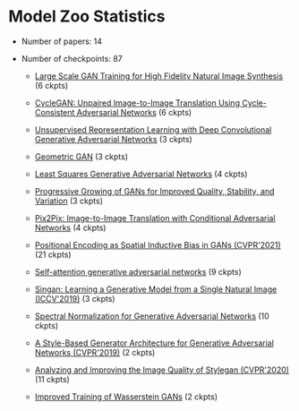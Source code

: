 
# Model Zoo Statistics

* Number of papers: 14
* Number of checkpoints: 87

	* [Large Scale GAN Training for High Fidelity Natural Image Synthesis](https://github.com/open-mmlab/mmgeneration/blob/master/https://github.com/open-mmlab/mmgeneration/blob/master/configs/biggan) (6 ckpts)


	* [CycleGAN: Unpaired Image-to-Image Translation Using Cycle-Consistent Adversarial Networks](https://github.com/open-mmlab/mmgeneration/blob/master/https://github.com/open-mmlab/mmgeneration/blob/master/configs/cyclegan) (6 ckpts)


	* [Unsupervised Representation Learning with Deep Convolutional Generative Adversarial Networks](https://github.com/open-mmlab/mmgeneration/blob/master/https://github.com/open-mmlab/mmgeneration/blob/master/configs/dcgan) (3 ckpts)


	* [Geometric GAN](https://github.com/open-mmlab/mmgeneration/blob/master/https://github.com/open-mmlab/mmgeneration/blob/master/configs/ggan) (3 ckpts)


	* [Least Squares Generative Adversarial Networks](https://github.com/open-mmlab/mmgeneration/blob/master/https://github.com/open-mmlab/mmgeneration/blob/master/configs/lsgan) (4 ckpts)


	* [Progressive Growing of GANs for Improved Quality, Stability, and Variation](https://github.com/open-mmlab/mmgeneration/blob/master/https://github.com/open-mmlab/mmgeneration/blob/master/configs/pggan) (3 ckpts)


	* [Pix2Pix: Image-to-Image Translation with Conditional Adversarial Networks](https://github.com/open-mmlab/mmgeneration/blob/master/https://github.com/open-mmlab/mmgeneration/blob/master/configs/pix2pix) (4 ckpts)


	* [Positional Encoding as Spatial Inductive Bias in GANs (CVPR'2021)](https://github.com/open-mmlab/mmgeneration/blob/master/https://github.com/open-mmlab/mmgeneration/blob/master/configs/positional_encoding_in_gans) (21 ckpts)


	* [Self-attention generative adversarial networks](https://github.com/open-mmlab/mmgeneration/blob/master/https://github.com/open-mmlab/mmgeneration/blob/master/configs/sagan) (9 ckpts)


	* [Singan: Learning a Generative Model from a Single Natural Image (ICCV'2019)](https://github.com/open-mmlab/mmgeneration/blob/master/https://github.com/open-mmlab/mmgeneration/blob/master/configs/singan) (3 ckpts)


	* [Spectral Normalization for Generative Adversarial Networks](https://github.com/open-mmlab/mmgeneration/blob/master/https://github.com/open-mmlab/mmgeneration/blob/master/configs/sngan_proj) (10 ckpts)


	* [A Style-Based Generator Architecture for Generative Adversarial Networks (CVPR'2019)](https://github.com/open-mmlab/mmgeneration/blob/master/https://github.com/open-mmlab/mmgeneration/blob/master/configs/styleganv1) (2 ckpts)


	* [Analyzing and Improving the Image Quality of Stylegan (CVPR'2020)](https://github.com/open-mmlab/mmgeneration/blob/master/https://github.com/open-mmlab/mmgeneration/blob/master/configs/styleganv2) (11 ckpts)


	* [Improved Training of Wasserstein GANs](https://github.com/open-mmlab/mmgeneration/blob/master/https://github.com/open-mmlab/mmgeneration/blob/master/configs/wgan-gp) (2 ckpts)
